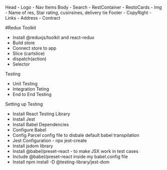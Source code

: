 Head - Logo - Nav Items
Body - Search - RestContainer - RestoCards - Img - Name of res, Star rating, cusinsines, delivery tie
Footer - CopyRight - Links - Address - Contract

#Redux Toolkit

- Install @reduxjs/toolkit and react-redux
- Build store
- Connect store to app
- Slice (cartslice)
- dispatch(action)
- Selector

Testing

- Unit Testing
- Integration Teting
- End to End Testing

Setting up Testing

- Install React Testing Library
- Install Jest
- Install Babel Dependencies
- Configure Babel
- Config Parcel config file to disbale default babel transpilation
- Jest Configuration - npx jest-create
- Install jsdom library
- Install @babel/preset-react - to make JSX work in test cases
- Include @babel/preset-react inside my babel.config file
- Install npm install -D @testing-library/jest-dom
